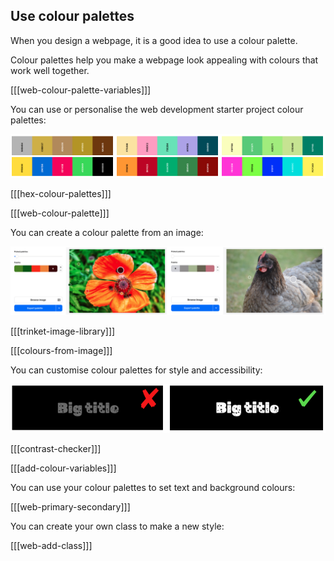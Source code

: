 ## Use colour palettes

When you design a webpage, it is a good idea to use a colour palette.

Colour palettes help you make a webpage look appealing with colours that work well together.

[[[web-colour-palette-variables]]]

You can use or personalise the web development starter project colour palettes:

![Voorbeelden van kleurenpaletten.](images/palette-examples.png)

[[[hex-colour-palettes]]]

[[[web-colour-palette]]]

You can create a colour palette from an image:

![Voorbeelden van kleurenpaletten uit afbeeldingen.](images/image-palette.png)

[[[trinket-image-library]]]

[[[colours-from-image]]]

You can customise colour palettes for style and accessibility:

![Examples of one secondary palette with bad contrast and one with good contrast.](images/contrast-examples.png)

[[[contrast-checker]]]

[[[add-colour-variables]]]

You can use your colour palettes to set text and background colours:

[[[web-primary-secondary]]]

You can create your own class to make a new style:

[[[web-add-class]]]

